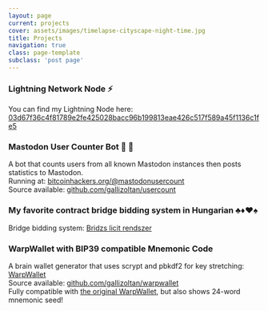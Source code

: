 ```yaml
---
layout: page
current: projects
cover: assets/images/timelapse-cityscape-night-time.jpg
title: Projects
navigation: true
class: page-template
subclass: 'post page'
---
```

### Lightning Network Node ⚡
You can find my Lightning Node here: [03d67f36c4f81789e2fe425028bacc96b199813eae426c517f589a45f1136c1fe5](https://1ml.com/node/03d67f36c4f81789e2fe425028bacc96b199813eae426c517f589a45f1136c1fe5)

### Mastodon User Counter Bot 🐘 🤖
A bot that counts users from all known Mastodon instances then posts statistics to Mastodon.  
Running at: [bitcoinhackers.org/@mastodonusercount](https://bitcoinhackers.org/@mastodonusercount)  
Source available: [github.com/gallizoltan/usercount](https://github.com/gallizoltan/usercount)

### My favorite contract bridge bidding system in Hungarian ♣♦♥♠
Bridge bidding system: [Bridzs licit rendszer](https://bridge.zoltan.xyz/)

### WarpWallet with BIP39 compatible Mnemonic Code
A brain wallet generator that uses scrypt and pbkdf2 for key stretching: [WarpWallet](https://zoltan.xyz/warp)  
Source available: [github.com/gallizoltan/warpwallet](https://github.com/gallizoltan/warpwallet)  
Fully compatible with [the original WarpWallet](https://keybase.io/warp/), but also shows 24-word mnemonic seed!
